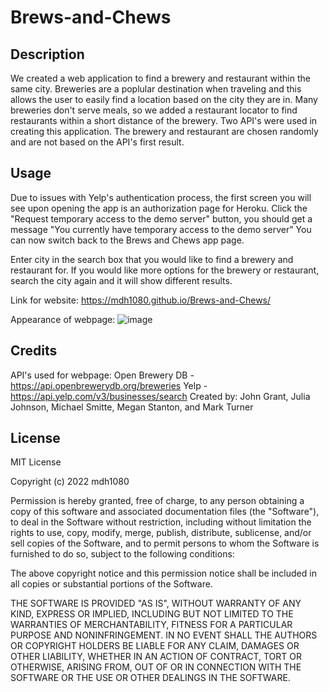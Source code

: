 # Brews-and-Chews

## Description
We created a web application to find a brewery and restaurant within the same city. Breweries are a poplular destination when traveling and this allows the user to easily find a location based on the city they are in. Many breweries don't serve meals, so we added a restaurant locator to find restaurants within a short distance of the brewery. Two API's were used in creating this application. The brewery and restaurant are chosen randomly and are not based on the API's first result. 

## Usage

Due to issues with Yelp's authentication process, the first screen you will see upon opening the app is an authorization page for Heroku. Click the "Request temporary access to the demo server" button, you should get a message "You currently have temporary access to the demo server" You can now switch back to the Brews and Chews app page.

Enter city in the search box that you would like to find a brewery and restaurant for. If you would like more options for the brewery or restaurant, search the city again and it will show different results. 

Link for website: https://mdh1080.github.io/Brews-and-Chews/

Appearance of webpage: 
![image](https://user-images.githubusercontent.com/110183347/198923498-292297d0-6ea0-4ac5-a553-a60567f3134e.png)

## Credits
API's used for webpage: Open Brewery DB - https://api.openbrewerydb.org/breweries
Yelp - https://api.yelp.com/v3/businesses/search
Created by: John Grant, Julia Johnson, Michael Smitte, Megan Stanton, and Mark Turner

## License
MIT License

Copyright (c) 2022 mdh1080

Permission is hereby granted, free of charge, to any person obtaining a copy
of this software and associated documentation files (the "Software"), to deal
in the Software without restriction, including without limitation the rights
to use, copy, modify, merge, publish, distribute, sublicense, and/or sell
copies of the Software, and to permit persons to whom the Software is
furnished to do so, subject to the following conditions:

The above copyright notice and this permission notice shall be included in all
copies or substantial portions of the Software.

THE SOFTWARE IS PROVIDED "AS IS", WITHOUT WARRANTY OF ANY KIND, EXPRESS OR
IMPLIED, INCLUDING BUT NOT LIMITED TO THE WARRANTIES OF MERCHANTABILITY,
FITNESS FOR A PARTICULAR PURPOSE AND NONINFRINGEMENT. IN NO EVENT SHALL THE
AUTHORS OR COPYRIGHT HOLDERS BE LIABLE FOR ANY CLAIM, DAMAGES OR OTHER
LIABILITY, WHETHER IN AN ACTION OF CONTRACT, TORT OR OTHERWISE, ARISING FROM,
OUT OF OR IN CONNECTION WITH THE SOFTWARE OR THE USE OR OTHER DEALINGS IN THE
SOFTWARE.



